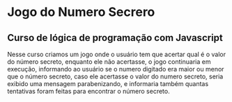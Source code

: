 <h1>Jogo do Numero Secrero</h1>

<h2>Curso de lógica de programação com Javascript</h2>
<p>
  Nesse curso criamos um jogo onde o usuário tem que acertar qual é o valor do número secreto, enquanto ele não acertasse, 
  o jogo continuaria em execução, informando ao usuário se o numero digitado era maior ou menor que o número secreto, 
  caso ele acertasse o valor do numero secreto, seria exibido uma mensagem parabenizando, e informaria também quantas tentativas foram feitas para encontrar o número secreto. 
</p>


